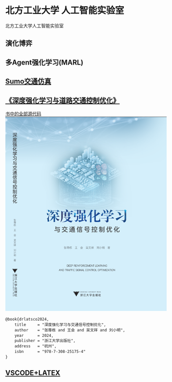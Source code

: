 # 北方工业大学 人工智能实验室

北方工业大学人工智能实验室

## 演化博弈

## 多Agent强化学习(MARL)

## [Sumo交通仿真](https://gitee.com/itsncut/trafficsimulation)

## [《深度强化学习与道路交通控制优化》](marlintraficcontroloptimization.md)
[书中的全部源代码](marlintraficcontroloptimization.md)
![thepreface](./MARLinTrafficControlOptimization/preface.png)

```latex
@book{drlatsco2024,
    title     = "深度强化学习与交通信号控制优化",
    author    = "张尊栋 and 王会 and 吴文祥 and 刘小明",
    year      = 2024,
    publisher = "浙江大学出版社",
    address   = "杭州",
    isbn      = "978-7-308-25175-4"
}
```


## [VSCODE+LATEX](vscode+LaTeX.md)

